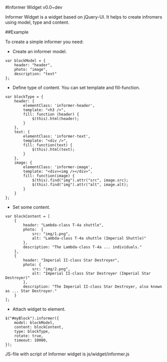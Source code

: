 #Informer Widget v0.0~dev

Informer Widget is a widget based on jQuery-UI. It helps to create infromers using model, type and content.

##Example

To create a simple informer you need:

* Create an informer model.
```
var blockModel = {
	header: "header",
	photo: "image",
	description: "text"
};
```
* Define type of content. You can set template and fill-function.
```
var blockType = {
	header: {
		elementClass: 'informer-header',
		template: "<h3 />",
		fill: function (header) {
			$(this).html(header);
		}	
	},
	text: {
		elementClass: 'informer-text',
		template: "<div />",
		fill: function(text) {
			$(this).html(text);
		}
	},
	image: {
		elementClass: 'informer-image',
		template: "<div><img /></div>",
		fill: function(image) {
			$(this).find("img").attr("src", image.src);
			$(this).find("img").attr("alt", image.alt);
		}
	}
};
```
* Set some content.
```
var blockContent = [
	{
		header:	"Lambda-class T-4a shuttle",
		photo:	{	
			src: "img/1.png",
			alt: "Lambda-class T-4a shuttle (Imperial Shuttle)"
		},
		description: "The Lambda-class T-4a ... individuals."
	},
	{
		header: "Imperial II-class Star Destroyer",
		photo: {
			src: "img/2.png",
			alt: "Imperial II-class Star Destroyer (Imperial Star Destroyer)"
		},
		description: "The Imperial II-class Star Destroyer, also known as ... Star Destroyer."
	}
];
```
* Attach widget to element.
```
$("#myBlock").informer({
	model: blockModel,
	content: blockContent,
	type: blockType,
	rotate: true,
	timeout: 10000,
});
```
JS-file with script of Informer widget is js/widget/informer.js

